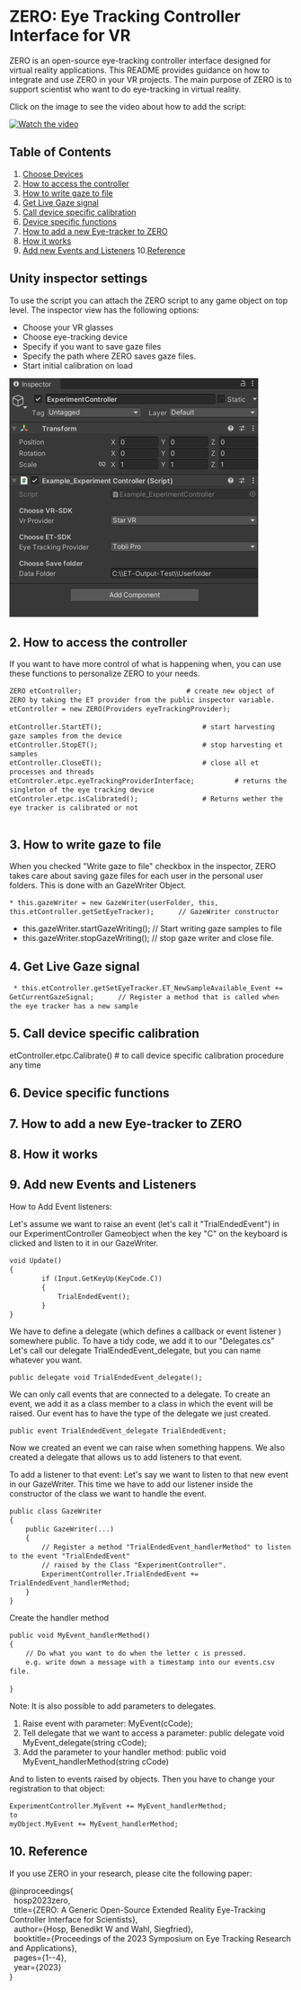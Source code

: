 # ZERO: Eye Tracking Controller Interface for VR

ZERO is an open-source eye-tracking controller interface designed for virtual reality applications. This README provides guidance on how to integrate and use ZERO in your VR projects. The main purpose of ZERO is to support scientist who want to do eye-tracking in virtual reality. 


<!-- blank line -->

Click on the image to see the video about how to add the script:
<!-- blank line -->

[![Watch the video](https://img.youtube.com/vi/k842mTuHbdM/hqdefault.jpg)](https://youtu.be/k842mTuHbdM)

<!-- blank line -->


## Table of Contents
1. [Choose Devices](#1.-eye-tracking-and-vr-devices)
2. [How to access the controller](#2-how-to-access-the-controller)
3. [How to write gaze to file](#3-how-to-write-gaze-to-file)
4. [Get Live Gaze signal](#4-get-live-gaze-signal)
5. [Call device specific calibration](#5-call-device-specific-calibration)
6. [Device specific functions](#6-device-specific-functions)
7. [How to add a new Eye-tracker to ZERO](#6-how-to-add-a-new-eye-tracker-to-zero)
8. [How it works](#7-how-it-works)
9. [Add new Events and Listeners](#9-add-new-events-and-listeners)
10.[Reference](#10-reference)



## Unity inspector settings
To use the script you can attach the ZERO script to any game object on top level.
The inspector view has the following options:
- Choose your VR glasses 
- Choose eye-tracking device
- Specify if you want to save gaze files
- Specify the path where ZERO saves gaze files.
- Start initial calibration on load


![If you choose to use the scripts by attaching them to a game object, you need to specify which VR Headset you use and which EyeTracker.](HowToFiles/ChooseProvider.png "Provider")


## 2. How to access the controller

If you want to have more control of what is happening when, you can use these functions to personalize ZERO to your needs.
```
ZERO etController;							# create new object of ZERO by taking the ET provider from the public inspector variable.
etController = new ZERO(Providers eyeTrackingProvider);		

etController.StartET();							# start harvesting gaze samples from the device
etController.StopET();							# stop harvesting et samples
etController.CloseET();							# close all et processes and threads
etControler.etpc.eyeTrackingProviderInterface;			# returns the singleton of the eye tracking device
etControler.etpc.isCalibrated();				# Returns wether the eye tracker is calibrated or not


```

## 3. How to write gaze to file

When you checked "Write gaze to file" checkbox in the inspector, ZERO takes care about saving gaze files for each user in the personal user folders.
This is done with an GazeWriter Object.

    * this.gazeWriter = new GazeWriter(userFolder, this, this.etController.getSetEyeTracker);      // GazeWriter constructor

   * this.gazeWriter.startGazeWriting();                                                          // Start writing gaze samples to file
   * this.gazeWriter.stopGazeWriting();                                                           // stop gaze writer and close file.

## 4. Get Live Gaze signal

     * this.etController.getSetEyeTracker.ET_NewSampleAvailable_Event += GetCurrentGazeSignal;      // Register a method that is called when the eye tracker has a new sample


## 5. Call device specific calibration

etController.etpc.Calibrate()		# to call device specific calibration procedure any time

## 6. Device specific functions


## 7. How to add a new Eye-tracker to ZERO

## 8. How it works



## 9. Add new Events and Listeners

How to Add Event listeners:

Let's assume we want to raise an event (let's call it "TrialEndedEvent") in our ExperimentController 
Gameobject when the key "C" on the keyboard is clicked and listen to it in our GazeWriter.

```
void Update()
{
		if (Input.GetKeyUp(KeyCode.C))
		{
			TrialEndedEvent();
		}
}
```

We have to define a delegate (which defines a callback or event listener ) somewhere public. 
To have a tidy code, we add it to our "Delegates.cs"
Let's call our delegate TrialEndedEvent_delegate, but you can name whatever you want.

```
public delegate void TrialEndedEvent_delegate();
```

We can only call events that are connected to a delegate. To create an event, 
we add it as a class member to a class in which the event will be raised.
Our event has to have the type of the delegate we just created.

```
public event TrialEndedEvent_delegate TrialEndedEvent;
```

Now we created an event we can raise when something happens.
We also created a delegate that allows us to add listeners to that event.

To add a listener to that event: Let's say we want to listen to that new event in our GazeWriter.
This time we have to add our listener inside the constructor of the class we want to handle the event.

```
public class GazeWriter
{
	public GazeWriter(...)
	{
		// Register a method "TrialEndedEvent_handlerMethod" to listen to the event "TrialEndedEvent"
		// raised by the Class "ExperimentController".
		ExperimentController.TrialEndedEvent += TrialEndedEvent_handlerMethod;
	}
}
```
Create the handler method

```
public void MyEvent_handlerMethod()
{
	// Do what you want to do when the letter c is pressed.
	e.g. write down a message with a timestamp into our events.csv file.
	
}
```


Note: It is also possible to add parameters to delegates.

1. Raise event with parameter: MyEvent(cCode);
2. Tell delegate that we want to access a parameter: public delegate void MyEvent_delegate(string cCode);
3. Add the parameter to your handler method: public void MyEvent_handlerMethod(string cCode)

And to listen to events raised by objects. Then you have to change your registration to that object:

```
ExperimentController.MyEvent += MyEvent_handlerMethod;
to
myObject.MyEvent += MyEvent_handlerMethod;
```

## 10. Reference

If you use ZERO in your research, please cite the following paper: 

@inproceedings{   
	&nbsp; hosp2023zero,   
	&nbsp; title={ZERO: A Generic Open-Source Extended Reality Eye-Tracking Controller Interface for Scientists},   
	&nbsp; author={Hosp, Benedikt W and Wahl, Siegfried},   
	&nbsp; booktitle={Proceedings of the 2023 Symposium on Eye Tracking Research and Applications},   
	&nbsp; pages={1--4},   
	&nbsp; year={2023}   
  }